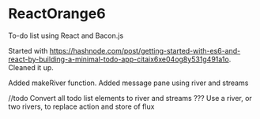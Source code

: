 # ReactOrange6
To-do list using React and Bacon.js

Started with https://hashnode.com/post/getting-started-with-es6-and-react-by-building-a-minimal-todo-app-citaix6xe04og8y531g491a1o.
Cleaned it up.

Added makeRiver function.
Added message pane using river and streams

//todo
Convert all todo list elements to river and streams 
??? Use a river, or two rivers, to replace action and store of flux
